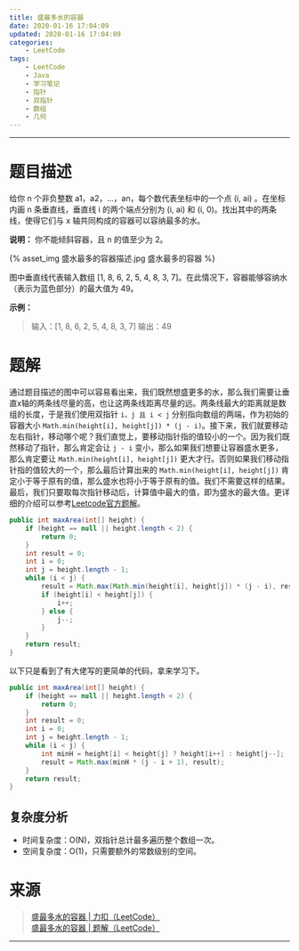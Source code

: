```yaml
---
title: 盛最多水的容器
date: 2020-01-16 17:04:09
updated: 2020-01-16 17:04:09
categories:
    - LeetCode
tags:
    - LeetCode
    - Java
    - 学习笔记
    - 指针
    - 双指针
    - 数组
    - 几何
---
```

---

# 题目描述

给你 n 个非负整数 a1，a2，...，an，每个数代表坐标中的一个点 (i, ai) 。在坐标内画 n 条垂直线，垂直线 i 的两个端点分别为 (i, ai) 和 (i, 0)。找出其中的两条线，使得它们与 x 轴共同构成的容器可以容纳最多的水。

**说明：** 你不能倾斜容器，且 n 的值至少为 2。

{% asset_img 盛水最多的容器描述.jpg 盛水最多的容器 %}

图中垂直线代表输入数组 [1, 8, 6, 2, 5, 4, 8, 3, 7]。在此情况下，容器能够容纳水（表示为蓝色部分）的最大值为 49。

**示例：**
> 输入：[1, 8, 6, 2, 5, 4, 8, 3, 7]
> 输出：49

<!-- more -->

# 题解

通过题目描述的图中可以容易看出来，我们既然想盛更多的水，那么我们需要让垂直x轴的两条线尽量的高，也让这两条线距离尽量的远。两条线最大的距离就是数组的长度，于是我们使用双指针 `i，j 且 i < j` 分别指向数组的两端，作为初始的容器大小 `Math.min(height[i], height[j]) * (j - i)`。接下来，我们就要移动左右指针，移动哪个呢？我们直觉上，要移动指针指的值较小的一个。因为我们既然移动了指针，那么肯定会让 `j - i` 变小，那么如果我们想要让容器盛水更多，那么肯定要让 `Math.min(height[i], height[j])` 更大才行。否则如果我们移动指针指的值较大的一个，那么最后计算出来的 `Math.min(height[i], height[j])` 肯定小于等于原有的值，那么盛水也将小于等于原有的值。我们不需要这样的结果。最后，我们只要取每次指针移动后，计算值中最大的值，即为盛水的最大值。更详细的介绍可以参考[Leetcode官方题解][2]。

```java
public int maxArea(int[] height) {
    if (height == null || height.length < 2) {
        return 0;
    }
    int result = 0;
    int i = 0;
    int j = height.length - 1;
    while (i < j) {
        result = Math.max(Math.min(height[i], height[j]) * (j - i), result);
        if (height[i] < height[j]) {
            i++;
        } else {
            j--;
        }
    }
    return result;
}
```

以下只是看到了有大佬写的更简单的代码，拿来学习下。

```java
public int maxArea(int[] height) {
    if (height == null || height.length < 2) {
        return 0;
    }
    int result = 0;
    int i = 0;
    int j = height.length - 1;
    while (i < j) {
        int minH = height[i] < height[j] ? height[i++] : height[j--];
        result = Math.max(minH * (j - i + 1), result);
    }
    return result;
}
```

## 复杂度分析

* 时间复杂度：O(N)，双指针总计最多遍历整个数组一次。
* 空间复杂度：O(1)，只需要额外的常数级别的空间。

# 来源

> [盛最多水的容器 | 力扣（LeetCode）][1]
> [盛最多水的容器 | 题解（LeetCode）][2]

---

[1]: https://leetcode-cn.com/problems/container-with-most-water/ "盛最多水的容器 | 力扣（LeetCode）"
[2]: https://leetcode-cn.com/problems/container-with-most-water/solution/sheng-zui-duo-shui-de-rong-qi-by-leetcode-solution/ "盛最多水的容器 | 题解（LeetCode）"
